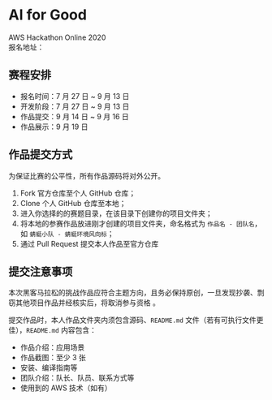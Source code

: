 # AI for Good

AWS Hackathon Online 2020  
报名地址：

## 赛程安排

* 报名时间：7 月 27 日 ~ 9 月 13 日
* 开发阶段：7 月 27 日 ~ 9 月 13 日
* 作品提交：9 月 14 日 ~ 9 月 16 日
* 作品展示：9 月 19 日

## 作品提交方式

为保证比赛的公平性，所有作品源码将对外公开。

1. Fork 官方仓库至个人 GitHub 仓库；
2. Clone 个人 GitHub 仓库至本地；
3. 进入你选择的的赛题目录，在该目录下创建你的项目文件夹；
4. 将本地的参赛作品放进刚才创建的项目文件夹，命名格式为 `作品名 - 团队名`，如 `蜻蜓小队 - 蜻蜓环境风向标`；
5. 通过 Pull Request 提交本人作品至官方仓库

## 提交注意事项

本次黑客马拉松的挑战作品应符合主题方向，且务必保持原创，一旦发现抄袭、剽窃其他项目作品并经核实后，将取消参与资格 。

提交作品时，本人作品文件夹内须包含源码、`README.md` 文件（若有可执行文件更佳），`README.md` 内容包含：

* 作品介绍：应用场景
* 作品截图：至少 3 张
* 安装、编译指南等
* 团队介绍：队长、队员、联系方式等
* 使用到的 AWS 技术（如有）
